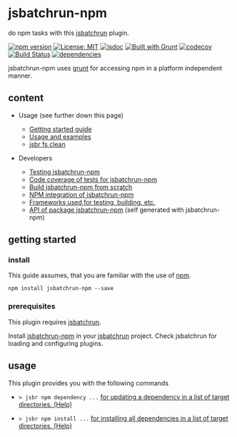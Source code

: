 # jsbatchrun-npm #

do npm tasks with this [jsbatchrun](https://www.npmjs.com/package/jsbatchrun) plugin.

[![npm version](https://img.shields.io/npm/v/jsbatchrun-npm?color=blue)](https://www.npmjs.com/package/jsbatchrun-npm)
[![License: MIT](https://img.shields.io/badge/License-MIT-blue.svg)](https://opensource.org/licenses/MIT)
[![jsdoc](https://img.shields.io/static/v1?label=jsdoc&message=%20api%20&color=blue)](https://jsdoc.app/)
[![Built with Grunt](https://cdn.gruntjs.com/builtwith.svg)](https://gruntjs.com/)
[![codecov](https://codecov.io/gh/db-developer/jsbatchrun-npm/branch/master/graph/badge.svg)](https://codecov.io/gh/db-developer/jsbatchrun-npm)
[![Build Status](https://travis-ci.com/db-developer/jsbatchrun-npm.svg?branch=master)](https://travis-ci.com/db-developer/jsbatchrun-npm)
[![dependencies](https://david-dm.org/db-developer/jsbatchrun-npm.svg)](https://david-dm.org/)

jsbatchrun-npm uses [grunt](https://gruntjs.com/) for accessing npm in a platform independent manner.

## content ##

* Usage (see further down this page)
  * [Getting started guide](#getting-started)
  * [Usage and examples](#usage)
  * [jsbr fs clean](docs/fs.clean.md)

* Developers
  * [Testing jsbatchrun-npm](docs/grunt.md#testing)
  * [Code coverage of tests for jsbatchrun-npm](docs/grunt.md#code-coverage)
  * [Build jsbatchrun-npm from scratch](docs/grunt.md#building)
  * [NPM integration of jsbatchrun-npm](docs/grunt.md#npm_integration)
  * [Frameworks used for testing, building, etc.](docs/frameworks.md)
  * [API of package jsbatchrun-npm](docs/api.index.md) (self generated with jsbatchrun-npm)

## getting started ##

### install ###

This guide assumes, that you are familiar with the use of [npm](https://npmjs.com "Homepage of npm").  

<code>npm install jsbatchrun-npm --save</code>

### prerequisites ###

This plugin requires [jsbatchrun](https://www.npmjs.com/package/jsbatchrun).  

Install [jsbatchrun-npm]() in your [jsbatchrun](https://www.npmjs.com/package/jsbatchrun)
project. Check jsbatchrun for loading and configuring plugins.

## usage ##

This plugin provides you with the following commands

* <code>&gt; jsbr npm dependency ...</code> [for updating a dependency in a list of target
  directories. (Help)](docs/npm.dependency.md)

* <code>&gt; jsbr npm install ...</code> [for installing all dependencies in a list of target
  directories. (Help)](docs/npm.dependency.md)
